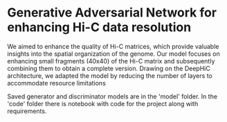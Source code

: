 # Generative Adversarial Network for enhancing Hi-C data resolution
We aimed to enhance the quality of Hi-C matrices, which provide valuable insights into the spatial organization of the genome. Our model focuses on enhancing small fragments (40x40) of the Hi-C matrix and subsequently combining them to obtain a complete version. Drawing on the DeepHiC architecture, we adapted the model by reducing the number of layers to accommodate resource limitations

Saved generator and discriminator models are in the 'model' folder. In the 'code' folder there is notebook with code for the project along with requirements. 
